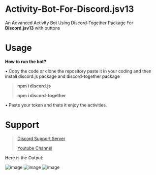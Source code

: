 # Activity-Bot-For-Discord.jsv13
An Advanced Activity Bot Using Discord-Together Package For **Discord.jsv13** with buttons

# Usage

__How to run the bot?__

• Copy the code or clone the repository paste it in your coding and then install discord.js package and discord-together package

> **npm i discord.js**
>
> **npm i discord-together**

• Paste your token and thats it enjoy the activities.

# Support

> [Discord Support Server](https://discord.gg/FdAPpZXpJF)
> 
> [Youtube Channel](https://www.youtube.com/channel/UCxLLUfZ-CXEgsJpZOe8pSPA)

Here is the Output: 

![image](https://user-images.githubusercontent.com/89440730/147867829-2f5ba7b6-26ac-45e7-86a6-d3099eb72035.png)
![image](https://user-images.githubusercontent.com/89440730/147867855-65bfaf6f-816b-471f-b59f-dd2365af7955.png)
![image](https://user-images.githubusercontent.com/89440730/147867885-41e6d2bb-c1da-4fcf-a6db-2c7a7d24304c.png)
